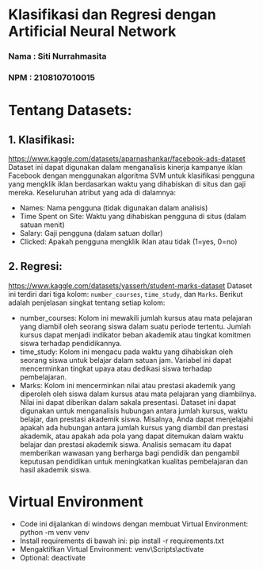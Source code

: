 # Klasifikasi dan Regresi dengan Artificial Neural Network 
### Nama : Siti Nurrahmasita
### NPM  : 2108107010015

# Tentang Datasets:
## 1. Klasifikasi: 
https://www.kaggle.com/datasets/aparnashankar/facebook-ads-dataset
Dataset ini dapat digunakan dalam menganalisis kinerja kampanye iklan Facebook dengan menggunakan algoritma SVM untuk klasifikasi pengguna yang mengklik iklan berdasarkan waktu yang dihabiskan di situs dan gaji mereka.
Keseluruhan atribut yang ada di dalamnya:
  - Names: Nama pengguna (tidak digunakan dalam analisis)
  - Time Spent on Site: Waktu yang dihabiskan pengguna di situs (dalam satuan menit)
  - Salary: Gaji pengguna (dalam satuan dollar)
  - Clicked: Apakah pengguna mengklik iklan atau tidak (1=yes, 0=no)

## 2. Regresi:
https://www.kaggle.com/datasets/yasserh/student-marks-dataset
Dataset ini terdiri dari tiga kolom: `number_courses`, `time_study`, dan `Marks`. Berikut adalah penjelasan singkat tentang setiap kolom:
  - number_courses: Kolom ini mewakili jumlah kursus atau mata pelajaran yang diambil oleh seorang siswa dalam suatu periode tertentu. Jumlah kursus dapat menjadi indikator beban akademik atau tingkat komitmen siswa terhadap pendidikannya.
  - time_study: Kolom ini mengacu pada waktu yang dihabiskan oleh seorang siswa untuk belajar dalam satuan jam. Variabel ini dapat mencerminkan tingkat upaya atau dedikasi siswa terhadap pembelajaran.
  - Marks: Kolom ini mencerminkan nilai atau prestasi akademik yang diperoleh oleh siswa dalam kursus atau mata pelajaran yang diambilnya. Nilai ini dapat diberikan dalam sakala presentasi.
Dataset ini dapat digunakan untuk menganalisis hubungan antara jumlah kursus, waktu belajar, dan prestasi akademik siswa. Misalnya, Anda dapat menjelajahi apakah ada hubungan antara jumlah kursus yang diambil dan prestasi akademik, atau apakah ada pola yang dapat ditemukan dalam waktu belajar dan prestasi akademik siswa. Analisis semacam itu dapat memberikan wawasan yang berharga bagi pendidik dan pengambil keputusan pendidikan untuk meningkatkan kualitas pembelajaran dan hasil akademik siswa.

# Virtual Environment
  - Code ini dijalankan di windows dengan membuat Virtual Environment: python -m venv venv
  - Install requirements di bawah ini: pip install -r requirements.txt
  - Mengaktifkan Virtual Environment: venv\Scripts\activate
  - Optional: deactivate
